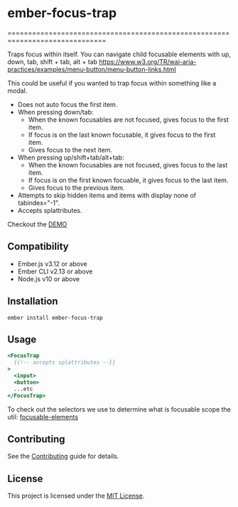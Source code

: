 # ember-focus-trap

==============================================================================

Traps focus within itself.
You can navigate child focusable elements with up, down, tab, shift + tab, alt + tab
https://www.w3.org/TR/wai-aria-practices/examples/menu-button/menu-button-links.html

This could be useful if you wanted to trap focus within something like a modal.

* Does not auto focus the first item.
* When pressing down/tab:
  * When the known focusables are not focused, gives focus to the first item.
  * If focus is on the last known focusable, it gives focus to the first item.
  * Gives focus to the next item.
* When pressing up/shift+tab/alt+tab:
  * When the known focusables are not focused, gives focus to the last item.
  * If focus is on the first known focuable, it gives focus to the last item.
  * Gives focus to the previous item.
* Attempts to skip hidden items and items with display none of tabindex="-1".
* Accepts splattributes.

Checkout the [DEMO](https://duder-onomy.github.io/ember-focus-trap/)

Compatibility
------------------------------------------------------------------------------

* Ember.js v3.12 or above
* Ember CLI v2.13 or above
* Node.js v10 or above


Installation
------------------------------------------------------------------------------

```
ember install ember-focus-trap
```

Usage
------------------------------------------------------------------------------

```handlebars
<FocusTrap
  {{!-- accepts splattributes --}}
>
  <input>
  <button>
  ...etc
</FocusTrap>
```

To check out the selectors we use to determine what is focusable scope the util: [focusable-elements](addon/utils/focusable-elements.js)

Contributing
------------------------------------------------------------------------------

See the [Contributing](CONTRIBUTING.md) guide for details.


License
------------------------------------------------------------------------------

This project is licensed under the [MIT License](LICENSE.md).
